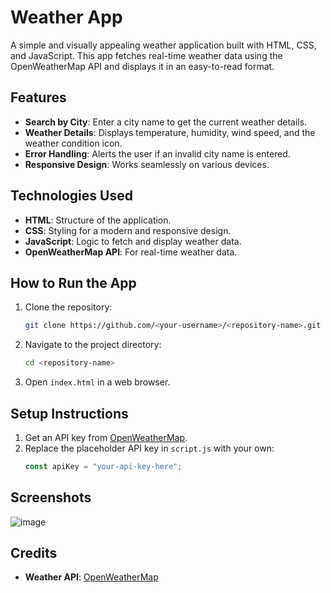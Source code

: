 # Weather App

A simple and visually appealing weather application built with HTML, CSS, and JavaScript. This app fetches real-time weather data using the OpenWeatherMap API and displays it in an easy-to-read format.

## Features

- **Search by City**: Enter a city name to get the current weather details.
- **Weather Details**: Displays temperature, humidity, wind speed, and the weather condition icon.
- **Error Handling**: Alerts the user if an invalid city name is entered.
- **Responsive Design**: Works seamlessly on various devices.

## Technologies Used

- **HTML**: Structure of the application.
- **CSS**: Styling for a modern and responsive design.
- **JavaScript**: Logic to fetch and display weather data.
- **OpenWeatherMap API**: For real-time weather data.

## How to Run the App

1. Clone the repository:
   ```bash
   git clone https://github.com/<your-username>/<repository-name>.git
   ```
2. Navigate to the project directory:
   ```bash
   cd <repository-name>
   ```
3. Open `index.html` in a web browser.

## Setup Instructions

1. Get an API key from [OpenWeatherMap](https://openweathermap.org/api).
2. Replace the placeholder API key in `script.js` with your own:
   ```javascript
   const apiKey = "your-api-key-here";
   ```

## Screenshots

![image](https://github.com/user-attachments/assets/a2064a80-ce70-4003-ae47-2e9069f4b893)


## Credits

- **Weather API**: [OpenWeatherMap](https://openweathermap.org/)

